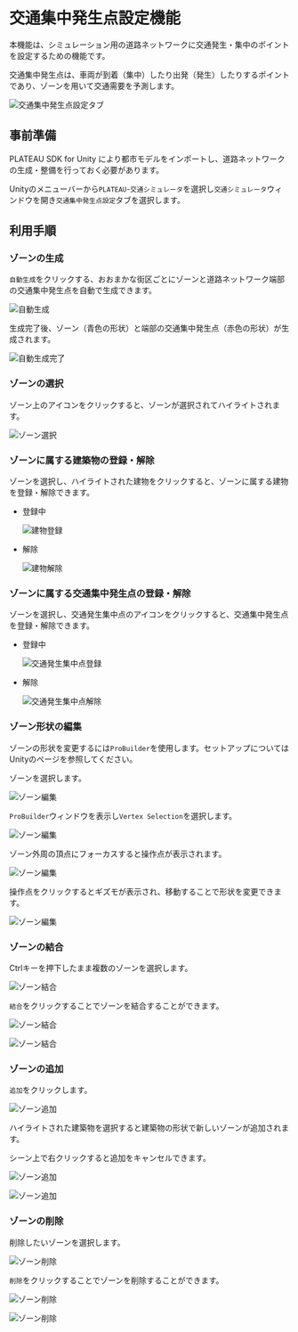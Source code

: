 # 交通集中発生点設定機能

本機能は、シミュレーション用の道路ネットワークに交通発生・集中のポイントを設定するための機能です。

交通集中発生点は、車両が到着（集中）したり出発（発生）したりするポイントであり、ゾーンを用いて交通需要を予測します。

![交通集中発生点設定タブ](../resources/ZoneSetting/MenuTab.png)

## 事前準備

PLATEAU SDK for Unity により都市モデルをインポートし、道路ネットワークの生成・整備を行っておく必要があります。

Unityのメニューバーから`PLATEAU`-`交通シミュレータ`を選択し`交通シミュレータ`ウィンドウを開き`交通集中発生点設定`タブを選択します。

## 利用手順

### ゾーンの生成

`自動生成`をクリックする、おおまかな街区ごとにゾーンと道路ネットワーク端部の交通集中発生点を自動で生成できます。

  ![自動生成](../resources/ZoneSetting/AutoGenerate.png)

生成完了後、ゾーン（青色の形状）と端部の交通集中発生点（赤色の形状）が生成されます。

  ![自動生成完了](../resources/ZoneSetting/ZoneGenerated.png)

### ゾーンの選択

ゾーン上のアイコンをクリックすると、ゾーンが選択されてハイライトされます。

  ![ゾーン選択](../resources/ZoneSetting/ZoneSelected.png)

### ゾーンに属する建築物の登録・解除

ゾーンを選択し、ハイライトされた建物をクリックすると、ゾーンに属する建物を登録・解除できます。

- 登録中

    ![建物登録](../resources/ZoneSetting/BuildingAssign.png)

- 解除

    ![建物解除](../resources/ZoneSetting/BuildingUnassign.png)

### ゾーンに属する交通集中発生点の登録・解除

ゾーンを選択し、交通発生集中点のアイコンをクリックすると、交通集中発生点を登録・解除できます。

- 登録中

    ![交通発生集中点登録](../resources/ZoneSetting/PointAssign.png)

- 解除

    ![交通発生集中点解除](../resources/ZoneSetting/PointUnassign.png)

### ゾーン形状の編集

ゾーンの形状を変更するには`ProBuilder`を使用します。セットアップについてはUnityのページを参照してください。

ゾーンを選択します。

  ![ゾーン編集](../resources/ZoneSetting/ZoneEdit.png)

`ProBuilder`ウィンドウを表示し`Vertex Selection`を選択します。

  ![ゾーン編集](../resources/ZoneSetting/ZoneEditProbuilder.png)

ゾーン外周の頂点にフォーカスすると操作点が表示されます。

  ![ゾーン編集](../resources/ZoneSetting/ZoneEditProbuilderPoint.png)

操作点をクリックするとギズモが表示され、移動することで形状を変更できます。

  ![ゾーン編集](../resources/ZoneSetting/ZoneEdited.png)

### ゾーンの結合

Ctrlキーを押下したまま複数のゾーンを選択します。

  ![ゾーン結合](../resources/ZoneSetting/ZoneCombine.png)

`結合`をクリックすることでゾーンを結合することができます。

  ![ゾーン結合](../resources/ZoneSetting/ZoneCombineButton.png)

  ![ゾーン結合](../resources/ZoneSetting/ZoneGenerated.png)

### ゾーンの追加

`追加`をクリックします。

  ![ゾーン追加](../resources/ZoneSetting/ZoneAddButton.png)

ハイライトされた建築物を選択すると建築物の形状で新しいゾーンが追加されます。

シーン上で右クリックすると追加をキャンセルできます。

  ![ゾーン追加](../resources/ZoneSetting/ZoneAdd.png)

  ![ゾーン追加](../resources/ZoneSetting/ZoneAdded.png)

### ゾーンの削除

削除したいゾーンを選択します。

  ![ゾーン削除](../resources/ZoneSetting/ZoneRemove.png)

`削除`をクリックすることでゾーンを削除することができます。

  ![ゾーン削除](../resources/ZoneSetting/ZoneRemoveButton.png)

  ![ゾーン削除](../resources/ZoneSetting/ZoneRemoved.png)